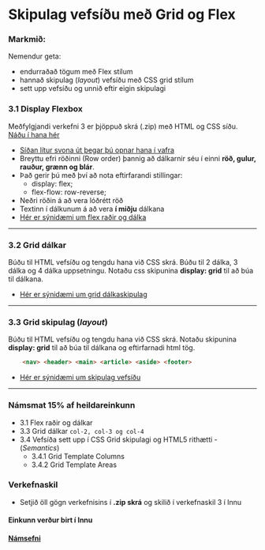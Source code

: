 # Skipulag vefsíðu með Grid og Flex

### Markmið:

Nemendur geta:

- endurraðað tögum með Flex stílum
- hannað skipulag (_layout_) vefsíðu með CSS grid stílum
- sett upp vefsíðu og unnið eftir eigin skipulagi

### 3.1 Display Flexbox

Meðfylgjandi verkefni 3 er þjöppuð skrá (.zip) með HTML og CSS síðu. [Náðu í hana hér](Namsefni-3/verkefni-nemar.zip) 

- [Síðan lítur svona út þegar þú opnar hana í vafra](Namsefni-3/Flexbox/before.3.1.jpg)
- Breyttu efri röðinni (Row order) þannig að dálkarnir séu í einni **röð, gulur, rauður, grænn og blár**. 
- Það gerir þú með því að nota eftirfarandi stillingar:
  - display: flex;
  - flex-flow: row-reverse;
- Neðri röðin á að vera lóðrétt röð
- Textinn í dálkunum á að vera **í miðju** dálkana
- [Hér er sýnidæmi um flex raðir og dálka](Namsefni-3/Flexbox/verk.3.1.jpg)

---

### 3.2 Grid dálkar 

Búðu til HTML vefsíðu og tengdu hana við CSS skrá.  Búðu til 2 dálka, 3 dálka og 4 dálka uppsetningu. Notaðu css skipunina **display: grid** til að búa til dálkana.

- [Hér er sýnidæmi um grid dálkaskipulag](Namsefni-3/Grid/Readme.md)

---

### 3.3 Grid skipulag (_layout_)

Búðu til HTML vefsíðu og tengdu hana við CSS skrá.  Notaðu skipunina **display: grid** til að búa til dálkana og eftirfarnadi html tög.

```HTML 
    <nav> <header> <main> <article> <aside> <footer> 
```

- [Hér er sýnidæmi um skipulag vefsíðu](Namsefni-3/Grid/GridLayout.md)

---

### Námsmat 15% af heildareinkunn

- 3.1 Flex raðir og dálkar
- 3.3 Grid dálkar ` col-2, col-3 og col-4 `
- 3.4 Vefsíða sett upp í CSS Grid skipulagi og HTML5 rithætti - (_Semantics_)
  - 3.4.1 Grid Template Columns
  - 3.4.2 Grid Template Areas

### Verkefnaskil

- Setjið öll gögn verkefnisins í **.zip skrá** og skilið í verkefnaskil 3 í Innu


#### Einkunn verður birt í Innu

#### [Námsefni](Namsefni-3/README.md)
